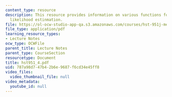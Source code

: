 ```yaml
---
content_type: resource
description: This resource provides information on various functions for maximizing
  likelihood estinmation.
file: https://ol-ocw-studio-app-qa.s3.amazonaws.com/courses/hst-951j-medical-decision-support-fall-2005/787a98d747b42b6e9687f6cd34e45ff8_hst951_4.pdf
file_type: application/pdf
learning_resource_types:
- Lecture Notes
ocw_type: OCWFile
parent_title: Lecture Notes
parent_type: CourseSection
resourcetype: Document
title: hst951_4.pdf
uid: 787a98d7-47b4-2b6e-9687-f6cd34e45ff8
video_files:
  video_thumbnail_file: null
video_metadata:
  youtube_id: null
---
```

